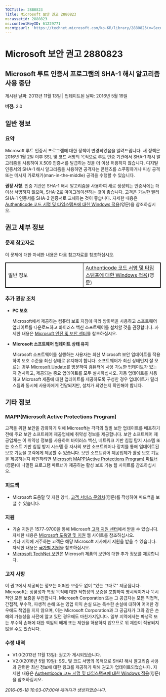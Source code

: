 ```yaml
---
TOCTitle: 2880823
Title: Microsoft 보안 권고 2880823
ms:assetid: 2880823
ms:contentKeyID: 61229771
ms:mtpsurl: 'https://technet.microsoft.com/ko-KR/library/2880823(v=Security.10)'
---
```


Microsoft 보안 권고 2880823
===========================

Microsoft 루트 인증서 프로그램의 SHA-1 해시 알고리즘 사용 중단
--------------------------------------------------------------

게시된 날짜: 2013년 11월 13일 | 업데이트된 날짜: 2016년 5월 19일

**버전:** 2.0

일반 정보
---------

### 요약

Microsoft 루트 인증서 프로그램에 대한 정책이 변경되었음을 알려드립니다. 새 정책은 2016년 1월 2일 이후 SSL 및 코드 서명의 목적으로 루트 인증 기관에서 SHA-1 해시 알고리즘을 사용하여 X.509 인증서를 발급하는 것을 더 이상 허용하지 않습니다. 디지털 인증서의 SHA-1 해시 알고리즘을 사용하면 공격자는 콘텐츠를 스푸핑하거나 피싱 공격 또는 메시지 가로채기(man-in-the-middle) 공격을 수행할 수 있습니다.

**권장 사항**. 인증 기관은 SHA-1 해시 알고리즘을 사용하여 새로 생성되는 인증서에는 더 이상 서명하지 않으며, SHA-2로 마이그레이션하는 것이 좋습니다. 고객은 가능한 빨리 SHA-1 인증서를 SHA-2 인증서로 교체하는 것이 좋습니다. 자세한 내용은 [Authenticode 코드 서명 및 타임스탬프에 대한 Windows 적용](http://aka.ms/sha1)(영문)을 참조하십시오.

권고 세부 정보
--------------

<span id="sectionToggle0"></span>
### 문제 참고자료

이 문제에 대한 자세한 내용은 다음 참고자료를 참조하십시오.

<p></p>
<table style="border:1px solid black;">
<colgroup>
<col width="50%" />
<col width="50%" />
</colgroup>
<tbody>
<tr class="odd">
<td style="border:1px solid black;">일반 정보</td>
<td style="border:1px solid black;"><a href="http://aka.ms/sha1">Authenticode 코드 서명 및 타임스탬프에 대한 Windows 적용</a>(영문)</td>
</tr>
</tbody>
</table>
  
### 추가 권장 조치
  
-   **PC 보호**
  
    Microsoft에서 제공하는 컴퓨터 보호 지침에 따라 방화벽을 사용하고 소프트웨어 업데이트를 다운로드하고 바이러스 백신 소프트웨어를 설치할 것을 권장합니다. 자세한 내용은 [Microsoft 안전 및 보안 센터](http://www.microsoft.com/ko-kr/security/default.aspx)를 참조하십시오.
  
-   **Microsoft 소프트웨어 업데이트 상태 유지**
  
    Microsoft 소프트웨어를 실행하는 사용자는 최신 Microsoft 보안 업데이트를 적용하여 보호 수준을 최신 상태로 유지해야 합니다. 소프트웨어가 최신 상태인지 잘 모르는 경우 [Microsoft Update](http://update.microsoft.com/microsoftupdate/v6/vistadefault.aspx?ln=ko-kr)를 방문하여 컴퓨터에 사용 가능한 업데이트가 있는지 검사하고, 제공되는 중요 업데이트를 모두 설치하십시오. 자동 업데이트를 사용하고 Microsoft 제품에 대한 업데이트를 제공하도록 구성한 경우 업데이트가 릴리스됨과 동시에 사용자에게 전달되지만, 설치가 되었는지 확인해야 합니다.
  
기타 정보  
---------
  
<span id="sectionToggle1"></span>
### MAPP(Microsoft Active Protections Program)
  
고객을 위한 보안을 강화하기 위해 Microsoft는 각각의 월별 보안 업데이트를 배포하기 전에 주요 보안 소프트웨어 제공업체에 취약성 정보를 제공합니다. 보안 소프트웨어 제공업체는 이 취약성 정보를 사용하여 바이러스 백신, 네트워크 기반 침입 탐지 시스템 또는 호스트 기반 침입 방지 시스템 등 자사의 보안 소프트웨어나 장치를 통해 업데이트된 보호 기능을 고객에게 제공할 수 있습니다. 보안 소프트웨어 제공업체가 활성 보호 기능을 제공하는지 확인하려면 [Microsoft MAPP(Active Protections Program) 파트너](http://technet.microsoft.com/ko-kr/security/dn467918)(영문)에 나열된 프로그램 파트너가 제공하는 활성 보호 기능 웹 사이트를 참조하십시오.
  
### 피드백
  
-   Microsoft 도움말 및 지원 양식, [고객 서비스 문의처](http://support.microsoft.com/kb/?scid=sw;en;1257&amp;showpage=1&amp;ws=technet&amp;sd=tech)(영문)를 작성하여 피드백을 보낼 수 있습니다.
  
### 지원
  
-   기술 지원은 1577-9700을 통해 Microsoft [고객 지원 센터](https://support.microsoft.com/ko-kr/gp/gp_security_main)에서 받을 수 있습니다. 자세한 내용은 [Microsoft 도움말 및 지원](https://support.microsoft.com/ko-kr) 웹 사이트를 참조하십시오.  
-   기타 지역에 거주하는 고객은 해당 Microsoft 지사에서 지원을 받을 수 있습니다. 자세한 내용은 [국가별 지원](https://support2.microsoft.com/ko-kr/common/international.aspx)을 참조하십시오.  
-   [Microsoft TechNet 보안](http://technet.microsoft.com/ko-kr/security/default.aspx)은 Microsoft 제품의 보안에 대한 추가 정보를 제공합니다.
  
### 고지 사항
  
이 권고에서 제공되는 정보는 어떠한 보증도 없이 "있는 그대로" 제공됩니다. Microsoft는 상품성과 특정 목적에 대한 적합성의 보증을 포함하여 명시적이거나 묵시적인 모든 보증을 부인합니다. Microsoft Corporation 또는 그 공급자는 모든 직접적, 간접적, 부수적, 파생적 손해 또는 영업 이익 손실 또는 특수한 손실에 대하여 어떠한 경우에도 책임을 지지 않으며, 이는 Microsoft Corporation과 그 공급자가 그와 같은 손해의 가능성을 사전에 알고 있던 경우에도 마찬가지입니다. 일부 지역에서는 파생적 또는 부수적 손해에 대한 책임의 배제 또는 제한을 허용하지 않으므로 위 제한이 적용되지 않을 수도 있습니다.
  
### 수정 내역
  
-   V1.0(2013년 11월 13일): 권고가 게시되었습니다.  
-   V2.0(2016년 5월 19일): SSL 및 코드 서명의 목적으로 SHA1 해시 알고리즘 사용과 관련한 최신 정보에 대한 링크를 제공하기 위해 권고가 업데이트되었습니다. 자세한 내용은 [Authenticode 코드 서명 및 타임스탬프에 대한 Windows 적용](http://aka.ms/sha1)(영문)을 참조하십시오.
  
*2016-05-18 10:03-07:00에 페이지가 생성되었습니다.*
